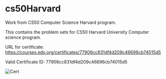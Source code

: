 # cs50Harvard
Work from CS50 Computer Science Harvard program.

This contains the problem sets for CS50 Harvard University Computer science program.

URL for certificate: https://courses.edx.org/certificates/77906cc831df4d209c46696cb74015d5

Valid Certificate ID:
77906cc831df4d209c46696cb74015d5

![Cert](./cert.png)
